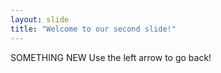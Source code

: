 ```yaml
---
layout: slide
title: "Welcome to our second slide!"
---
```

SOMETHING NEW
Use the left arrow to go back!
